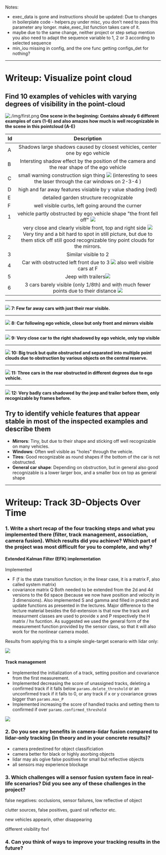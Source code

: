 
 

 Notes:

 - exec_data is gone and instructions should be updated: Due to changes in boilerplate code - helpers.py under misc, you don't need to pass this parameter any longer. make_exec_list function takes care of it.
 - maybe due to the same change, neither project or step setup mention you also need to adapt the sequence variable to 1, 2 or 3 according to selected sequence
 - min_iou missing in config, and the one func getting configs_det for nothing?
 
----
# Writeup: Visualize point cloud

## Find 10 examples of vehicles with varying degrees of visibility in the point-cloud

![./img/first.png](./img/first.png)
**One scene in the beginning: Contains already 6 different examples of cars (1-6) and also amazes how much is well recognizable in the scene in this pointcloud (A-E)**

| Id   |      Description      | 
|----------|:-------------:|
| A | Shadows large shadows caused by closest vehicles, center one by ego vehicle |   |
| B | Intersting shadow effect by the position of the camera and the rear shape of the ego vehicle |
| C | small warning construction sign thing  ![](./img/first-c-close.png) (interesting to sees the laser through the car windows on 2-3-4 )  |  
| D | high and far away features visiable by y value shading (red) |
| E | detailed garden structure recognizable |
| F | well visible curbs, left going around the curner |
| 1 | vehicle partly obstructed by ego vehicle shape "the front fell off" ![](./img/first-1-close.png) |
| 2 | very close and clearly visible front, top and right side ![](./img/first-234-mirrors.png) Very tiny and a bit hard to spot in still picture, but due to them stick off still good recognizable tiny point clouds for the mirrors.|
| 3 | Similar visible to 2 |
| 4 | Car with obstructed left front due to 3 ![](./img/first-234-f.png) also well visible cars at F |
| 5 | Jeep with trailers![](./img/first-5-jeep-trailer.png) |
| 6 | 3 cars barely visible (only 1/8th) and with much fewer points due to their distance ![](./img/first-6-far-away-cars.png) |

----

![](./img/second-4-cars-forward-far-away.png)
**7: Few far away cars with just their rear visible.**

----

![](./img/third-follower.png)
**8: Car following ego vehicle, close but only front and mirrors visible**

----

![](./img/fourth-close-car-right.png)
**9: Very close car to the right shadowed by ego vehicle, only top visible**

----

![](./img/fifth-truck-central-reserve.png)
**10: Big truck but quite obstructed and separated into multiple point clouds due to obstruction by various objects on the central reserve.**

----

![](./img/sixth-thress-cars-rear-obstructed.png)
**11: Three cars in the rear obstructed in different degrees due to ego vehicle.**

----

![](./img/seventh-obstructed-by-jeep-with-trailer.png)
**12: Very badly cars shadowed by the jeep and trailer before them, only recognizable by frames before.**

## Try to identify vehicle features that appear stable in most of the inspected examples and describe them
 
- **Mirrors**: Tiny, but due to their shape and sticking off well recognizable on many vehicles.
- **Windows**: Often well visible as "holes" through the vehicle.
- **Tires**: Good recognizable as round shapes if the bottom of the car is not obstructed.
- **General car shape**: Depending on obstruction, but in general also good recognizable is a lower larger box, and a smaller box on top as general shape


----

# Writeup: Track 3D-Objects Over Time


### 1. Write a short recap of the four tracking steps and what you implemented there (filter, track management, association, camera fusion). Which results did you achieve? Which part of the project was most difficult for you to complete, and why?

#### Extended Kalman Filter (EFK) implementation

Implemented
- F (f is the state transition function; in the linear case, it is a matrix F, also called system matrix)
- covariance matrix Q
Both  needed to be extended from the 2d and 4d versions to the 6d space (because we now have position and velocity in 3 dimensions).
Also implemented S and gamma and filled in predict and update functions as presented in the lectures. Major difference to the lecture material
besides the 6d-extension is that now the track and measurment classes are used to provide x and P respectively the H matrix / hx fucntion.
As suggested we used the general form of the measurement function provided by the sensor class, so that it will also work for the nonlinear camera model.

Results from applying this to a simple single-target scenario with lidar only:

![](./img/final-step1-results.png)


#### Track management

- Implemented the initialization of a track, setting position and covariance from the first measurement.
- Implemented decreasing the score of unassigned tracks, deleting a confirmed track if it falls below `params.delete_threshold` or
  an unconfirmed track if it falls to 0, or any track if x or y covariance grows bigger than `params.max_P`
- Implemented increasing the score of handled tracks and setting them to confirmed if over `params.confirmed_threshold`

![](./img/final-step2-results.png)


### 2. Do you see any benefits in camera-lidar fusion compared to lidar-only tracking (in theory and in your concrete results)? 


- camera predestined for object classificiation
- camera better for black or highly asorbing objects
- lidar may als ogive false positives for small but reflective objects
- all sensors may experience blockage

### 3. Which challenges will a sensor fusion system face in real-life scenarios? Did you see any of these challenges in the project?


false negatives: occlusions, sensor failures, low reflective of object

clutter sources, false positives, guard rail reflector etc.

new vehicles appearin, other disappearing

different visibility fov!

### 4. Can you think of ways to improve your tracking results in the future?

